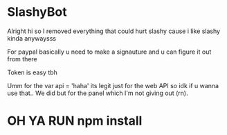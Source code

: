 # SlashyBot

Alright hi so I removed everything that could hurt slashy cause i like slashy kinda anywaysss

For paypal basically u need to make a signauture and u can figure it out from there

Token is easy tbh

Umm for the var api = 'haha' its legit just for the web API so idk if u wanna use that.. We did but for the panel which I'm not giving out (rn).

# OH YA RUN npm install 
